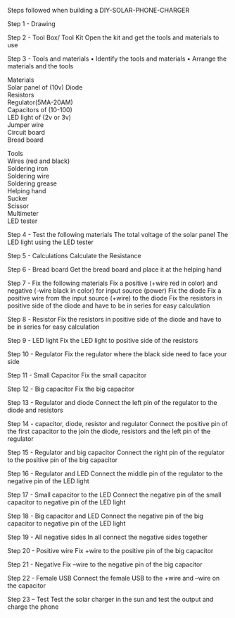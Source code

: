 

                      
Steps followed when building a DIY-SOLAR-PHONE-CHARGER	
	
Step 1 - Drawing

Step 2 - Tool Box/ Tool Kit
         Open the kit and get the tools and materials to use

Step 3 - Tools and materials 
•	Identify the tools and materials 
•	Arrange the materials and the tools

Materials        
Solar panel of (10v) 
Diode         
Resistors        
Regulator(5MA-20AM)       
Capacitors of (10-100)        
LED light of (2v or 3v)        
Jumper wire       
Circuit board        
Bread board

Tools     
Wires (red and black)       
 Soldering iron         
Soldering wire       
Soldering grease        
Helping hand      
Sucker        
Scissor       
Multimeter   
LED tester

Step 4 - Test the following materials 
         The total voltage of the solar panel 
         The LED light using the LED tester

Step 5 - Calculations 
         Calculate the Resistance
	 
Step 6 - Bread board 
         Get the bread board and place it at the helping hand
	 
Step 7 - Fix the following materials 
         Fix a positive (+wire red in color) and negative (-wire black in color) for input source (power) 
         Fix the diode 
         Fix a positive wire from the input source (+wire) to the diode 
         Fix the resistors in positive side of the diode and have to be in series for easy calculation
	 
Step 8 - Resistor 
         Fix the resistors in positive side of the diode and have to be in series for easy calculation
	 
Step 9 - LED light 
         Fix the LED light to positive side of the resistors
	 
Step 10 - Regulator 
         Fix the regulator where the black side need to face your side
	 
Step 11 - Small Capacitor 
         Fix the small capacitor
	 
Step 12 - Big capacitor 
         Fix the big capacitor
	 
Step 13 - Regulator and diode 
          Connect the left pin of the regulator to the diode and resistors
	 
Step 14 - capacitor, diode, resistor and regulator 
          Connect the positive pin of the first capacitor to the join the diode, resistors and the left pin of the regulator
	  
Step 15 - Regulator and big capacitor 
          Connect the right pin of the regulator to the positive pin of the big capacitor
	  
Step 16 - Regulator and LED 
          Connect the middle pin of the regulator to the negative pin of the LED light
	  
Step 17 - Small capacitor to the LED 
          Connect the negative pin of the small capacitor to negative pin of the LED light
	  
Step 18 - Big capacitor and LED 
          Connect the negative pin of the big capacitor to negative pin of the LED light
	  
Step 19 - All negative sides 
          In all connect the negative sides together
	  
Step 20 - Positive wire 
          Fix +wire to the positive pin of the big capacitor
	  
Step 21 - Negative 
          Fix –wire to the negative pin of the big capacitor
	  
Step 22 - Female USB 
          Connect the female USB to the +wire and –wire on the capacitor
	  
Step 23 – Test
          Test the solar charger in the sun and test the output and charge the phone
	  
